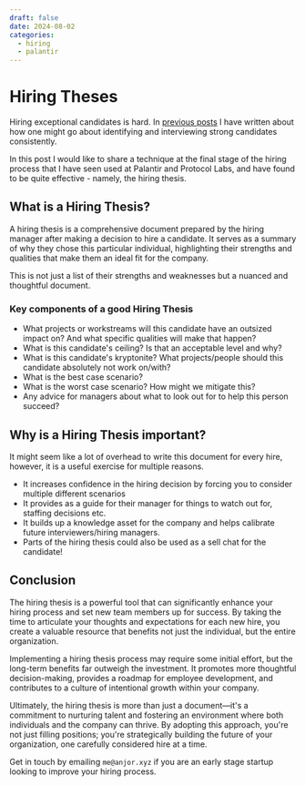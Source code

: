 ```yaml
---
draft: false
date: 2024-08-02
categories:
  - hiring
  - palantir
---
```

# Hiring Theses

Hiring exceptional candidates is hard. In [previous posts](../category/hiring.md) I have written about how one might go about identifying and interviewing strong candidates consistently.

In this post I would like to share a technique at the final stage of the hiring process that I have seen used at Palantir and Protocol Labs, and have found to be quite effective - namely, the hiring thesis.

##  What is a Hiring Thesis?

A hiring thesis is a comprehensive document prepared by the hiring manager after making a decision to hire a candidate. It serves as a summary of why they chose this particular individual, highlighting their strengths and qualities that make them an ideal fit for the company.

This is not just a list of their strengths and weaknesses but a nuanced and thoughtful document.

### Key components of a good Hiring Thesis

- What projects or workstreams will this candidate have an outsized impact on? And what specific qualities will make that happen?
- What is this candidate's ceiling? Is that an acceptable level and why?
- What is this candidate's kryptonite? What projects/people should this candidate absolutely not work on/with?
- What is the best case scenario?
- What is the worst case scenario? How might we mitigate this?
- Any advice for managers about what to look out for to help this person succeed?


## Why is a Hiring Thesis important?

It might seem like a lot of overhead to write this document for every hire, however, it is a useful exercise for multiple reasons.

- It increases confidence in the hiring decision by forcing you to consider multiple different scenarios
- It provides as a guide for their manager for things to watch out for, staffing decisions etc.
- It builds up a knowledge asset for the company and helps calibrate future interviewers/hiring managers.
- Parts of the hiring thesis could also be used as a sell chat for the candidate!

## Conclusion


The hiring thesis is a powerful tool that can significantly enhance your hiring process and set new team members up for success. By taking the time to articulate your thoughts and expectations for each new hire, you create a valuable resource that benefits not just the individual, but the entire organization.

Implementing a hiring thesis process may require some initial effort, but the long-term benefits far outweigh the investment. It promotes more thoughtful decision-making, provides a roadmap for employee development, and contributes to a culture of intentional growth within your company.

Ultimately, the hiring thesis is more than just a document—it's a commitment to nurturing talent and fostering an environment where both individuals and the company can thrive. By adopting this approach, you're not just filling positions; you're strategically building the future of your organization, one carefully considered hire at a time.


Get in touch by emailing `me@anjor.xyz` if you are an early stage startup looking to improve your hiring process.
